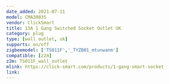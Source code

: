 ```yaml
---
date_added: 2021-07-11
model: CMA30035
vendor: ClickSmart
title: 13A 1 Gang Switched Socket Outlet UK
category: plug
type: [wall outlet, uk]
supports: on/off
zigbeemodel: ['TS011F','_TYZB01_mtunwanm']
compatible: [z2m]
z2m: TS011F_wall_outlet
mlink: https://click-smart.com/products/1-gang-smart-socket
link: 
---
```

